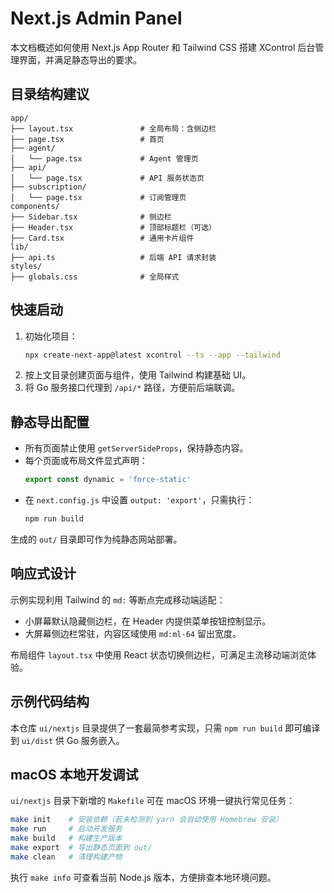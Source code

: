 # Next.js Admin Panel

本文档概述如何使用 Next.js App Router 和 Tailwind CSS 搭建 XControl 后台管理界面，并满足静态导出的要求。

## 目录结构建议

```text
app/
├── layout.tsx               # 全局布局：含侧边栏
├── page.tsx                 # 首页
├── agent/
│   └── page.tsx             # Agent 管理页
├── api/
│   └── page.tsx             # API 服务状态页
├── subscription/
│   └── page.tsx             # 订阅管理页
components/
├── Sidebar.tsx              # 侧边栏
├── Header.tsx               # 顶部标题栏（可选）
├── Card.tsx                 # 通用卡片组件
lib/
├── api.ts                   # 后端 API 请求封装
styles/
├── globals.css              # 全局样式
```

## 快速启动
1. 初始化项目：
   ```bash
   npx create-next-app@latest xcontrol --ts --app --tailwind
   ```
2. 按上文目录创建页面与组件，使用 Tailwind 构建基础 UI。
3. 将 Go 服务接口代理到 `/api/*` 路径，方便前后端联调。

## 静态导出配置
- 所有页面禁止使用 `getServerSideProps`，保持静态内容。
- 每个页面或布局文件显式声明：
  ```ts
  export const dynamic = 'force-static'
  ```
 - 在 `next.config.js` 中设置 `output: 'export'`，只需执行：
   ```bash
   npm run build
   ```

生成的 `out/` 目录即可作为纯静态网站部署。

## 响应式设计
示例实现利用 Tailwind 的 `md:` 等断点完成移动端适配：

- 小屏幕默认隐藏侧边栏，在 Header 内提供菜单按钮控制显示。
- 大屏幕侧边栏常驻，内容区域使用 `md:ml-64` 留出宽度。

布局组件 `layout.tsx` 中使用 React 状态切换侧边栏，可满足主流移动端浏览体验。

## 示例代码结构
本仓库 `ui/nextjs` 目录提供了一套最简参考实现，只需 `npm run build` 即可编译到 `ui/dist` 供 Go 服务嵌入。

## macOS 本地开发调试
`ui/nextjs` 目录下新增的 `Makefile` 可在 macOS 环境一键执行常见任务：

```bash
make init    # 安装依赖（若未检测到 yarn 会自动使用 Homebrew 安装）
make run     # 启动开发服务
make build   # 构建生产版本
make export  # 导出静态页面到 out/
make clean   # 清理构建产物
```

执行 `make info` 可查看当前 Node.js 版本，方便排查本地环境问题。

